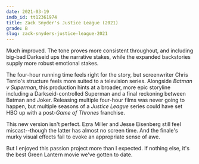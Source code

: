 ```yaml
---
date: 2021-03-19
imdb_id: tt12361974
title: Zack Snyder's Justice League (2021)
grade: B
slug: zack-snyders-justice-league-2021
---
```


Much improved. The tone proves more consistent throughout, and including big-bad Darkseid ups the narrative stakes, while the expanded backstories supply more robust emotional stakes.

<!-- end -->

The four-hour running time feels right for the story, but screenwriter Chris Terrio's structure feels more suited to a television series. Alongside <span data-imdb-id="tt2975590">_Batman v Superman_</span>, this production hints at a broader, more epic storyline including a Darkseid-controlled Superman and a final reckoning between Batman and Joker. Releasing multiple four-hour films was never going to happen, but multiple seasons of a _Justice League_ series could have set HBO up with a post-_Game of Thrones_ franchise.

This new version isn't perfect. Ezra Miller and Jesse Eisenberg still feel miscast--though the latter has almost no screen time. And the finale's murky visual effects fail to evoke an appropriate sense of awe.

But I enjoyed this passion project more than I expected. If nothing else, it's the best Green Lantern movie we've gotten to date.